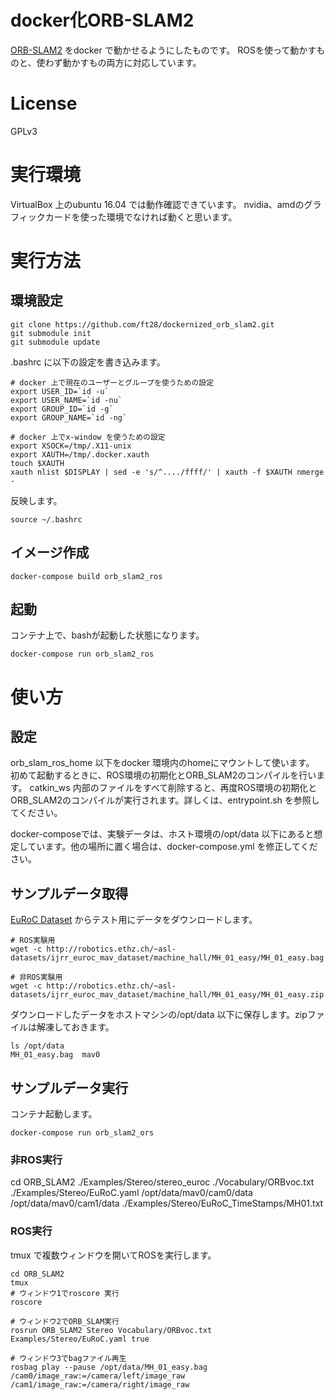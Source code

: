 # docker化ORB-SLAM2
[ORB-SLAM2](https://github.com/raulmur/ORB_SLAM2) をdocker で動かせるようにしたものです。
ROSを使って動かすものと、使わず動かすもの両方に対応しています。

# License
GPLv3

# 実行環境
VirtualBox 上のubuntu 16.04 では動作確認できています。
nvidia、amdのグラフィックカードを使った環境でなければ動くと思います。

# 実行方法

## 環境設定

```
git clone https://github.com/ft28/dockernized_orb_slam2.git 
git submodule init
git submodule update
```

.bashrc に以下の設定を書き込みます。

```.bashrc
# docker 上で現在のユーザーとグループを使うための設定
export USER_ID=`id -u`
export USER_NAME=`id -nu`
export GROUP_ID=`id -g`
export GROUP_NAME=`id -ng`

# docker 上でx-window を使うための設定
export XSOCK=/tmp/.X11-unix
export XAUTH=/tmp/.docker.xauth
touch $XAUTH
xauth nlist $DISPLAY | sed -e 's/^..../ffff/' | xauth -f $XAUTH nmerge -
```

反映します。

```
source ~/.bashrc
```

## イメージ作成
```
docker-compose build orb_slam2_ros
```

## 起動
コンテナ上で、bashが起動した状態になります。
```
docker-compose run orb_slam2_ros
```

# 使い方
## 設定
orb_slam_ros_home 以下をdocker 環境内のhomeにマウントして使います。
初めて起動するときに、ROS環境の初期化とORB_SLAM2のコンパイルを行います。
catkin_ws 内部のファイルをすべて削除すると、再度ROS環境の初期化とORB_SLAM2のコンパイルが実行されます。詳しくは、entrypoint.sh を参照してください。

docker-composeでは、実験データは、ホスト環境の/opt/data 以下にあると想定しています。他の場所に置く場合は、docker-compose.yml を修正してください。

## サンプルデータ取得

[EuRoC Dataset](https://projects.asl.ethz.ch/datasets/doku.php?id=kmavvisualinertialdatasets) からテスト用にデータをダウンロードします。

```
# ROS実験用
wget -c http://robotics.ethz.ch/~asl-datasets/ijrr_euroc_mav_dataset/machine_hall/MH_01_easy/MH_01_easy.bag

# 非ROS実験用
wget -c http://robotics.ethz.ch/~asl-datasets/ijrr_euroc_mav_dataset/machine_hall/MH_01_easy/MH_01_easy.zip
```

ダウンロードしたデータをホストマシンの/opt/data 以下に保存します。zipファイルは解凍しておきます。

```
ls /opt/data
MH_01_easy.bag  mav0
```

## サンプルデータ実行

コンテナ起動します。

```
docker-compose run orb_slam2_ors
```
### 非ROS実行
cd ORB_SLAM2
./Examples/Stereo/stereo_euroc ./Vocabulary/ORBvoc.txt ./Examples/Stereo/EuRoC.yaml /opt/data/mav0/cam0/data /opt/data/mav0/cam1/data ./Examples/Stereo/EuRoC_TimeStamps/MH01.txt

### ROS実行
tmux で複数ウィンドウを開いてROSを実行します。

```
cd ORB_SLAM2
tmux 
# ウィンドウ1でroscore 実行
roscore

# ウィンドウ2でORB_SLAM実行
rosrun ORB_SLAM2 Stereo Vocabulary/ORBvoc.txt Examples/Stereo/EuRoC.yaml true

# ウィンドウ3でbagファイル再生
rosbag play --pause /opt/data/MH_01_easy.bag /cam0/image_raw:=/camera/left/image_raw /cam1/image_raw:=/camera/right/image_raw
```

